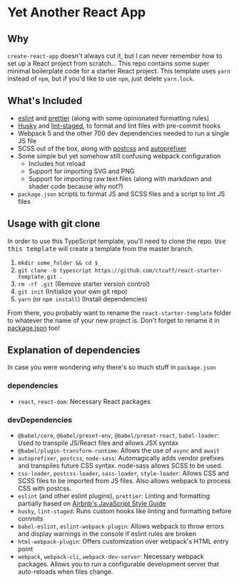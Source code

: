 # Yet Another React App

## Why

`create-react-app` doesn't always cut it, but I can never remember how to set up a React project from scratch... This repo contains some super minimal boilerplate code for a starter React project. This template uses `yarn` instead of `npm`, but if you'd like to use `npm`, just delete `yarn.lock`.

## What's Included

- [eslint](https://github.com/eslint/eslint) and [prettier](https://github.com/prettier/prettier) (along with some opinionated formatting rules)
- [Husky](https://github.com/typicode/husky) and [lint-staged](https://github.com/okonet/lint-staged), to format and lint files with pre-commit hooks
- Webpack 5 and the other 700 dev dependencies needed to run a single JS file
- SCSS out of the box, along with [postcss](https://github.com/postcss/postcss) and [autoprefixer](https://github.com/postcss/autoprefixer)
- Some simple but yet somehow still confusing webpack configuration
  - Includes hot reload
  - Support for importing SVG and PNG
  - Support for importing raw text files (along with markdown and shader code because why not?)
- `package.json` scripts to format JS and SCSS files and a script to lint JS files

## Usage with git clone

In order to use this TypeScript template, you'll need to clone the repo. <kbd>Use this template</kbd> will create a template from the master branch.

1. `mkdir some_folder && cd $_`
2. `git clone -b typescript https://github.com/ctcuff/react-starter-template.git .`
3. `rm -rf .git` (Remove starter version control)
4. `git init` (Initialize your own git repo)
5. `yarn` (or `npm install`) (Install dependencies)

From there, you probably want to rename the `react-starter-template` folder to whatever the name of your new project is. Don't forget to rename it in [package.json](https://github.com/ctcuff/react-starter-template/blob/master/package.json#L2) too!

## Explanation of dependencies

In case you were wondering why there's so much stuff in `package.json`

### dependencies

- `react`, `react-dom`: Necessary React packages

### devDependencies

- `@babel/core`, `@babel/preset-env`, `@babel/preset-react`, `babel-loader`: Used to transpile JS/React files and allows JSX syntax
- `@babel/plugin-transform-runtime`: Allows the use of `async` and `await`
- `autoprefixer`, `postcss`, `node-sass`: Automagically adds vendor prefixes and transpiles future CSS syntax. node-sass allows SCSS to be used.
- `css-loader`, `postcss-loader`, `sass-loader`, `style-loader`: Allows CSS and SCSS files to be imported from JS files. Also allows webpack to process CSS with postcss.
- `eslint` (and other eslint plugins), `prettier`: Linting and formatting partially based on [Airbnb's JavaScript Style Guide](https://github.com/airbnb/javascript)
- `husky`, `lint-staged`: Runs custom hooks like linting and formatting before commits
- `babel-eslint`, `eslint-webpack-plugin`: Allows webpack to throw errors and display warnings in the console if eslint rules are broken
- `html-webpack-plugin`: Offers customization over webpack's HTML entry point
- `webpack`, `webpack-cli`, `webpack-dev-server`: Necessary webpack packages. Allows you to run a configurable development server that auto-reloads when files change.
